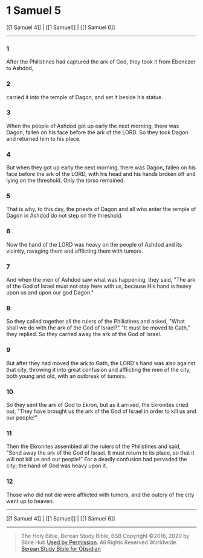 # 1 Samuel 5

[[1 Samuel 4]] | [[1 Samuel]] | [[1 Samuel 6]]

---

### 1
After the Philistines had captured the ark of God, they took it from Ebenezer to Ashdod,

### 2
carried it into the temple of Dagon, and set it beside his statue.

### 3
When the people of Ashdod got up early the next morning, there was Dagon, fallen on his face before the ark of the LORD. So they took Dagon and returned him to his place.

### 4
But when they got up early the next morning, there was Dagon, fallen on his face before the ark of the LORD, with his head and his hands broken off and lying on the threshold. Only the torso remained.

### 5
That is why, to this day, the priests of Dagon and all who enter the temple of Dagon in Ashdod do not step on the threshold.

### 6
Now the hand of the LORD was heavy on the people of Ashdod and its vicinity, ravaging them and afflicting them with tumors.

### 7
And when the men of Ashdod saw what was happening, they said, "The ark of the God of Israel must not stay here with us, because His hand is heavy upon us and upon our god Dagon."

### 8
So they called together all the rulers of the Philistines and asked, "What shall we do with the ark of the God of Israel?" "It must be moved to Gath," they replied. So they carried away the ark of the God of Israel.

### 9
But after they had moved the ark to Gath, the LORD's hand was also against that city, throwing it into great confusion and afflicting the men of the city, both young and old, with an outbreak of tumors.

### 10
So they sent the ark of God to Ekron, but as it arrived, the Ekronites cried out, "They have brought us the ark of the God of Israel in order to kill us and our people!"

### 11
Then the Ekronites assembled all the rulers of the Philistines and said, "Send away the ark of the God of Israel. It must return to its place, so that it will not kill us and our people!" For a deadly confusion had pervaded the city; the hand of God was heavy upon it.

### 12
Those who did not die were afflicted with tumors, and the outcry of the city went up to heaven.

---

[[1 Samuel 4]] | [[1 Samuel]] | [[1 Samuel 6]]

---

> The Holy Bible, Berean Study Bible, BSB
> Copyright &copy;2016, 2020 by Bible Hub
> [Used by Permission](https://berean.bible/terms.htm). All Rights Reserved Worldwide.
> [Berean Study Bible for Obsidian](https://github.com/gapmiss/berean-study-bible-for-obsidian)

